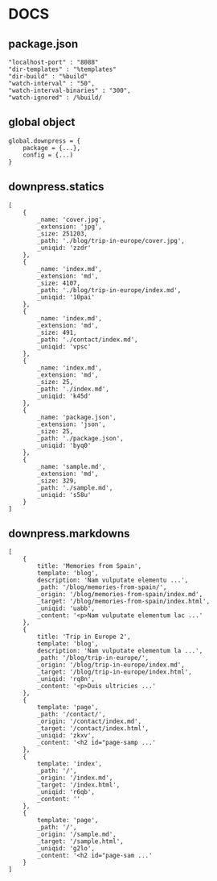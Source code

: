 # DOCS

## package.json

	"localhost-port" : "8088"
	"dir-templates" : "%templates"
	"dir-build" : "%build"
	"watch-interval" : "50",
    "watch-interval-binaries" : "300",
    "watch-ignored" : /%build/

## global object

	global.downpress = {
		package = {...},
		config = {...)
	}

## downpress.statics

    [
        {
            _name: 'cover.jpg',
            _extension: 'jpg',
            _size: 251203,
            _path: './blog/trip-in-europe/cover.jpg',
            _uniqid: 'zzdr'
        },
        {
            _name: 'index.md',
            _extension: 'md',
            _size: 4107,
            _path: './blog/trip-in-europe/index.md',
            _uniqid: '10pai'
        },
        {
            _name: 'index.md',
            _extension: 'md',
            _size: 491,
            _path: './contact/index.md',
            _uniqid: 'vpsc'
        },
        {
            _name: 'index.md',
            _extension: 'md',
            _size: 25,
            _path: './index.md',
            _uniqid: 'k45d'
        },
        {
            _name: 'package.json',
            _extension: 'json',
            _size: 25,
            _path: './package.json',
            _uniqid: 'byq0'
        },
        {
            _name: 'sample.md',
            _extension: 'md',
            _size: 329,
            _path: './sample.md',
            _uniqid: 's58u'
        }
    ]

## downpress.markdowns

    [
        {
            title: 'Memories from Spain',
            template: 'blog',
            description: 'Nam vulputate elementu ...',
            _path: '/blog/memories-from-spain/',
            _origin: '/blog/memories-from-spain/index.md',
            _target: '/blog/memories-from-spain/index.html',
            _uniqid: 'uabb',
            _content: '<p>Nam vulputate elementum lac ...'
        },
        {
            title: 'Trip in Europe 2',
            template: 'blog',
            description: 'Nam vulputate elementum la ...',
            _path: '/blog/trip-in-europe/',
            _origin: '/blog/trip-in-europe/index.md',
            _target: '/blog/trip-in-europe/index.html',
            _uniqid: 'rq8n',
            _content: '<p>Duis ultricies ...'
        },
        {
            template: 'page',
            _path: '/contact/',
            _origin: '/contact/index.md',
            _target: '/contact/index.html',
            _uniqid: 'zkxv',
            _content: '<h2 id="page-samp ...'
        },
        {
            template: 'index',
            _path: '/',
            _origin: '/index.md',
            _target: '/index.html',
            _uniqid: 'r6qb',
            _content: ''
        },
        {
            template: 'page',
            _path: '/',
            _origin: '/sample.md',
            _target: '/sample.html',
            _uniqid: 'g2lo',
            _content: '<h2 id="page-sam ...'
        }
    ]
